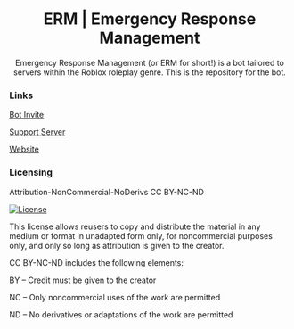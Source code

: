 <h1 align="center">ERM | Emergency Response Management</h1>

<p align="center">Emergency Response Management (or ERM for short!) is a bot tailored to servers within the Roblox roleplay genre. This is the repository for the bot. </p>

### Links

[Bot Invite](https://canary.discord.com/api/oauth2/authorize?client_id=978662093408591912&permissions=8&scope=applications.commands%20bot)

[Support Server](https://discord.gg/erm)

[Website](https://ermbot.xyz/)

### Licensing

Attribution-NonCommercial-NoDerivs
CC BY-NC-ND

[![License](https://licensebuttons.net/l/by-nc-nd/3.0/88x31.png)](https://top.gg/bot/978662093408591912)

This license allows reusers to copy and distribute the material in any medium or format in unadapted form only, for noncommercial purposes only, and only so long as attribution is given to the creator. 

CC BY-NC-ND includes the following elements:

BY  – Credit must be given to the creator

NC  – Only noncommercial uses of the work are permitted

ND  – No derivatives or adaptations of the work are permitted

